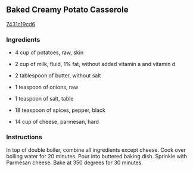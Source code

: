 ## Baked Creamy Potato Casserole

[7431c19cd6](http://www.food.com/recipe/baked-creamy-potato-casserole-40114)

### Ingredients

 - 4 cup of potatoes, raw, skin

 - 2 cup of milk, fluid, 1% fat, without added vitamin a and vitamin d

 - 2 tablespoon of butter, without salt

 - 1 teaspoon of onions, raw

 - 1 teaspoon of salt, table

 - 18 teaspoon of spices, pepper, black

 - 14 cup of cheese, parmesan, hard

### Instructions

In top of double boiler, combine all ingredients except cheese. Cook over boiling water for 20 minutes. Pour into buttered baking dish. Sprinkle with Parmesan cheese. Bake at 350 degrees for 30 minutes.